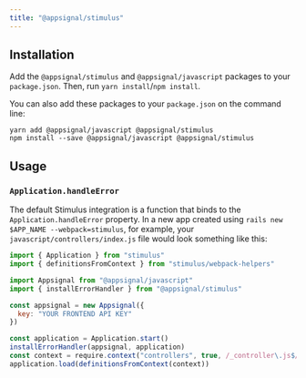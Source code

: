 ```yaml
---
title: "@appsignal/stimulus"
---
```


## Installation

Add the  `@appsignal/stimulus` and `@appsignal/javascript` packages to your `package.json`. Then, run `yarn install`/`npm install`.

You can also add these packages to your `package.json` on the command line:

```
yarn add @appsignal/javascript @appsignal/stimulus
npm install --save @appsignal/javascript @appsignal/stimulus
```

## Usage

### `Application.handleError`

The default Stimulus integration is a function that binds to the `Application.handleError` property. In a new app created using `rails new $APP_NAME --webpack=stimulus`, for example, your `javascript/controllers/index.js` file would look something like this:

```js
import { Application } from "stimulus"
import { definitionsFromContext } from "stimulus/webpack-helpers"

import Appsignal from "@appsignal/javascript"
import { installErrorHandler } from "@appsignal/stimulus"

const appsignal = new Appsignal({ 
  key: "YOUR FRONTEND API KEY"
})

const application = Application.start()
installErrorHandler(appsignal, application)
const context = require.context("controllers", true, /_controller\.js$/)
application.load(definitionsFromContext(context))
```
